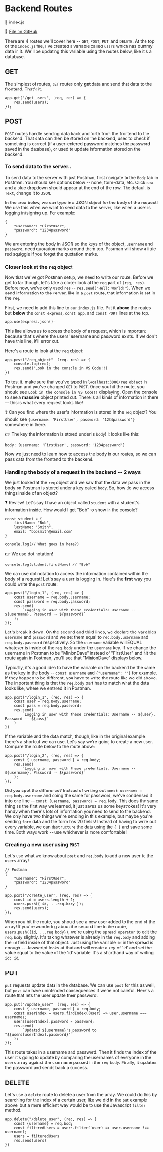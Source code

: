 # Backend Routes

📂 index.js

🔗 [File on GitHub](https://github.com/Lasseignejk/DC-Notes/blob/main/BackEnd/4--Routes/BasicRoutes/index.js)

There are 4 routes we'll cover here -- `GET`, `POST`, `PUT`, and `DELETE`. At the top of the `index.js` file, I've created a variable called `users` which has dummy data in it. We'll be updating this variable using the routes below, like it's a database.

## GET

The simplest of routes, `GET` routes only <strong>get</strong> data and send that data to the frontend. That's it.

    app.get("/get_users", (req, res) => {
        res.send(users);
    });

## POST

`POST` routes handle sending data back and forth from the frontend to the backend. That data can then be stored on the backend, used to check if something is correct (if a user-entered password matches the password saved in the database), or used to update information stored on the backend.

### To send data to the server...

To send data to the server with just Postman, first navigate to the `Body` tab in Postman. You should see options below -- none, form-data, etc. Click `raw` and a blue dropdown should appear at the end of the row. The default is `Text`, change it to `JSON`.

In the area below, we can type in a JSON object for the body of the request! We use this when we want to send data to the server, like when a user is logging in/signing up. For example:

    {
        "username": "FirstUser",
        "password": "1234password"
    }

We are entering the body in JSON so the keys of the object, `username` and `password`, need quotation marks around them too. Postman will show a little red squiggle if you forget the quotation marks.

### Closer look at the `req` object

Now that we've got Postman setup, we need to write our route. Before we get to far though, let's take a closer look at the `req` part of `(req, res)`. Before now, we've only used `res` -- `res.send("Hello World!")`. When we send information to the server, like in a `post` route, that information is set in the `req`.

First, we need to add this line to our `index.js` file. Put it <strong>above</strong> the routes but <strong>below</strong> the `const express`, `const app`, and `const PORT` lines at the top.

    app.use(express.json())

This line allows us to access the body of a request, which is important because that's where the users' username and password exists. If we don't have this line, it'll error out.

Here's a route to look at the `req` object:

    app.post("/req_object", (req, res) => {
        console.log(req);
        res.send("Look in the console in VS Code!!)
    })

To test it, make sure that you've typed in `localhost:3000/req_object` in Postman and you've changed `GET` to `POST`. Once you hit the route, you should see `Look in the console in VS Code!!` displaying. Open the console to see a <strong>massive</strong> object printed out. There is all kinds of information in there -- this is what every request looks like!

❓ Can you find where the user's information is stored in the `req` object? You should see `{username: 'FirstUser', password: '1234password'}` somewhere in there.

👉 The key the information is stored under is `body`! It looks like this:

    body: {username: 'FirstUser', password: '1234password'}

Now we just need to learn how to access the body in our routes, so we can pass data from the frontend to the backend.

### Handling the body of a request in the backend -- 2 ways

We just looked at the `req` object and we saw that the data we pass in the body on Postman is stored under a key called `body`. So, how do we access things inside of an object?

❓ Review! Let's say I have an object called `student` with a student's information inside. How would I get "Bob" to show in the console?

    const student = {
        firstName: "Bob",
        lastName: "Smith",
        email: "bobsmith@email.com"
    }

    console.log(// What goes in here?)

👉 We use dot notation!

    console.log(student.firstName) // "Bob"

We can use dot notation to access the information contained within the body of a request! Let's say a user is logging in. Here's the <strong>first</strong> way you could write the `post` route:

    app.post("/login_1", (req, res) => {
        const username = req.body.username;
        const password = req.body.password;
        res.send(
            `Logging in user with these credentials: Username -- ${username}, Password -- ${password}`
        );
    });

Let's break it down. On the second and third lines, we declare the variables `username` and `password` and we set them equal to `req.body.username` and `req.body.password` respectively. So the `username` variable will EQUAL whatever is inside of the `req.body` under the `username` key. If we change the username in Postman to be "MinionDave" instead of "FirstUser" and hit the route again in Postman, you'll see that "MinionDave" displays below.

Typically, it's a good idea to have the variable on the backend be the same as the key in the body -- `const username` and `{"username": ""}` for example. If they happen to be different, you have to write the route like we did above. The important thing is that the `req.body` part has to match what the data looks like, where we entered it in Postman.

    app.post("/login_1", (req, res) => {
        const user = req.body.username;
        const pass = req.body.password;
        res.send(
            `Logging in user with these credentials: Username -- ${user}, Password -- ${pass}`
        )
    })

If the variable and the data match, though, like in the original example, there's a shortcut we can use. Let's say we're going to create a new user. Compare the route below to the route above:

    app.post("/login_2", (req, res) => {
        const { username, password } = req.body;
        res.send(
            `Logging in user with these credentials: Username -- ${username}, Password -- ${password}`
        );
    });

Did you spot the difference? Instead of writing out `const username = req.body.username` and doing the same for password, we've condensed it into one line -- `const {username, password} = req.body`. This does the same thing as the first way we learned, it just saves us some keystrokes! It's very handy when there's lots of information you need to send to the backend. We only have two things we're sending in this example, but maybe you're sending `form` data and the form has 20 fields! Instead of having to write out every variable, we can `destructure` the data using the `{ }` and save some time. Both ways work -- use whichever is more comfortable!

### Creating a new user using `POST`

Let's use what we know about `post` and `req.body` to add a new user to the `users` array!

    // Postman
    {
        "username": "FirstUser",
        "password": "1234password"
    }

    app.post("/create_user", (req, res) => {
        const id = users.length + 1;
        users.push({ id, ...req.body });
        res.send(users);
    });

When you hit the route, you should see a new user added to the end of the array! If you're wondering about the second line in the route, `users.push({id, ...req.body})`, we're using the `spread operator` to edit the `req.body` slightly. It's taking whatever is already in the `req.body` and adding the `id` field inside of that object. Just using the variable `id` in the spread is enough -- Javascript looks at that and will create a key of 'id' and set the value equal to the value of the 'id' variable. It's a shorthand way of writing `id: id`.

## PUT

`put` requests update data in the database. We can use `post` for this as well, but `post` can have unintended consequences if we're not careful. Here's a route that lets the user update their password.

    app.put("/update_user", (req, res) => {
        const { username, password } = req.body;
        const userIndex = users.findIndex((user) => user.username === username);
        users[userIndex].password = password;
        res.send(
            `Updated ${username}'s password to "${users[userIndex].password}"`
        );
    });

This route takes in a username and password. Then it finds the index of the user it's going to update by comparing the usernames of everyone in the `users` array against the username passed in the `req.body`. Finally, it updates the password and sends back a success.

## DELETE

Let's use a `delete` route to delete a user from the array. We could do this by searching for the index of a certain user, like we did in the `put` example above, but a more efficient way would be to use the Javascript `filter` method.

    app.delete("/delete_user", (req, res) => {
        const {username} = req.body
        const filteredUsers = users.filter((user) => user.username !== username);
        users = filteredUsers
        res.send(users)
    })
